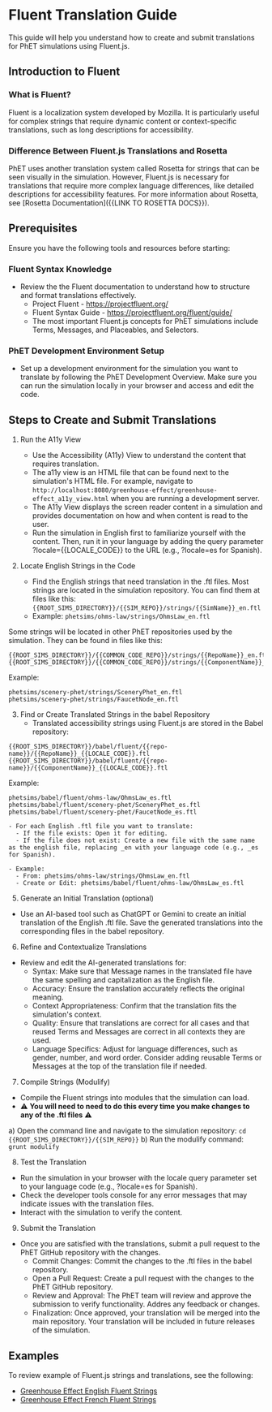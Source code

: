 # Fluent Translation Guide

This guide will help you understand how to create and submit translations for PhET simulations using Fluent.js.

## Introduction to Fluent

### What is Fluent?
Fluent is a localization system developed by Mozilla. It is particularly useful for complex strings that
require dynamic content or context-specific translations, such as long descriptions for accessibility.

### Difference Between Fluent.js Translations and Rosetta

PhET uses another translation system called Rosetta for strings that can be seen visually in the simulation.
However, Fluent.js is necessary for translations that require more complex language differences, like detailed descriptions for accessibility features.
For more information about Rosetta, see [Rosetta Documentation]({{LINK TO ROSETTA DOCS}}).

## Prerequisites

Ensure you have the following tools and resources before starting:

### Fluent Syntax Knowledge
- Review the the Fluent documentation to understand how to structure and format translations effectively.
  - Project Fluent - https://projectfluent.org/
  - Fluent Syntax Guide - https://projectfluent.org/fluent/guide/
  - The most important Fluent.js concepts for PhET simulations include Terms, Messages, and Placeables, and Selectors.

### PhET Development Environment Setup
- Set up a development environment for the simulation you want to translate by following the PhET Development Overview.
Make sure you can run the simulation locally in your browser and access and edit the code.

## Steps to Create and Submit Translations

1) Run the A11y View
    - Use the Accessibility (A11y) View to understand the content that requires translation.
    - The a11y view is an HTML file that can be found next to the simulation's HTML file. For example, navigate to `http://localhost:8080/greenhouse-effect/greenhouse-effect_a11y_view.html` when you are running a development server.
    - The A11y View displays the screen reader content in a simulation and provides documentation on how and when content is read to the user.
    - Run the simulation in English first to familiarize yourself with the content. Then, run it in your language by adding the query parameter ?locale={{LOCALE_CODE}} to the URL (e.g., ?locale=es for Spanish).

2) Locate English Strings in the Code
    - Find the English strings that need translation in the .ftl files. Most strings are located in the simulation repository. You can find them at files like this: `{{ROOT_SIMS_DIRECTORY}}/{{SIM_REPO}}/strings/{{SimName}}_en.ftl`
    - Example: `phetsims/ohms-law/strings/OhmsLaw_en.ftl`

Some strings will be located in other PhET repositories used by the simulation. They can be found in files like this:
```
{{ROOT_SIMS_DIRECTORY}}/{{COMMON_CODE_REPO}}/strings/{{RepoName}}_en.ftl
{{ROOT_SIMS_DIRECTORY}}/{{COMMON_CODE_REPO}}/strings/{{ComponentName}}_en.ftl
```

Example:
```
phetsims/scenery-phet/strings/SceneryPhet_en.ftl
phetsims/scenery-phet/strings/FaucetNode_en.ftl
```

3) Find or Create Translated Strings in the babel Repository
    - Translated accessibility strings using Fluent.js are stored in the Babel repository:
```
{{ROOT_SIMS_DIRECTORY}}/babel/fluent/{{repo-name}}/{{RepoName}}_{{LOCALE_CODE}}.ftl
{{ROOT_SIMS_DIRECTORY}}/babel/fluent/{{repo-name}}/{{ComponentName}}_{{LOCALE_CODE}}.ftl
```

Example:

```
phetsims/babel/fluent/ohms-law/OhmsLaw_es.ftl
phetsims/babel/fluent/scenery-phet/SceneryPhet_es.ftl
phetsims/babel/fluent/scenery-phet/FaucetNode_es.ftl
```

    - For each English .ftl file you want to translate:
      - If the file exists: Open it for editing.
      - If the file does not exist: Create a new file with the same name as the english file, replacing _en with your language code (e.g., _es for Spanish).

    - Example:
      - From: phetsims/ohms-law/strings/OhmsLaw_en.ftl
      - Create or Edit: phetsims/babel/fluent/ohms-law/OhmsLaw_es.ftl

5) Generate an Initial Translation (optional)
  - Use an AI-based tool such as ChatGPT or Gemini to create an initial translation of the English .ftl file. Save the generated translations into the corresponding files in the babel repository.

6) Refine and Contextualize Translations
  - Review and edit the AI-generated translations for:
    - Syntax: Make sure that Message names in the translated file have the same spelling and capitalization as the English file.
    - Accuracy: Ensure the translation accurately reflects the original meaning.
    - Context Appropriateness: Confirm that the translation fits the simulation's context.
    - Quality: Ensure that translations are correct for all cases and that reused Terms and Messages are correct in all contexts they are used.
    - Language Specifics: Adjust for language differences, such as gender, number, and word order. Consider adding reusable Terms or Messages at the top of the translation file if needed.

7) Compile Strings (Modulify)
  - Compile the Fluent strings into modules that the simulation can load.
  - ⚠️ **You will need to need to do this every time you make changes to any of the .ftl files** ⚠️

  a) Open the command line and navigate to the simulation repository: `cd {{ROOT_SIMS_DIRECTORY}}/{{SIM_REPO}}`
  b) Run the modulify command: `grunt modulify`

8) Test the Translation
  - Run the simulation in your browser with the locale query parameter set to your language code (e.g., ?locale=es for Spanish).
  - Check the developer tools console for any error messages that may indicate issues with the translation files.
  - Interact with the simulation to verify the content.

9) Submit the Translation
  - Once you are satisfied with the translations, submit a pull request to the PhET GitHub repository with the changes.
    - Commit Changes: Commit the changes to the .ftl files in the babel repository.
    - Open a Pull Request: Create a pull request with the changes to the PhET GitHub repository.
    - Review and Approval: The PhET team will review and approve the submission to verify functionality. Addres any feedback or changes.
    - Finalization: Once approved, your translation will be merged into the main repository. Your translation will be included in future releases of the simulation.

## Examples

To review example of Fluent.js strings and translations, see the following:
- [Greenhouse Effect English Fluent Strings](https://github.com/phetsims/greenhouse-effect/tree/main/strings)
- [Greenhouse Effect French Fluent Strings](https://github.com/phetsims/babel/blob/main/fluent/greenhouse-effect)